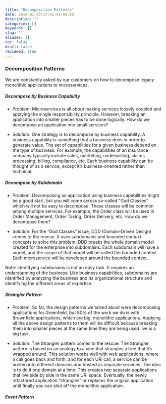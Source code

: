 ```yaml
---
title: "Decomposition Patterns"
date: 2019-01-25T17:41:41-05:00
description: ""
categories: []
keywords: []
slug: ""
aliases: []
toc: false
draft: false
reviewed: true
---
```


### Decomposition Patterns

We are constantly asked by our customers on how to decompose legacy monolithic applications to microservices.

##### Decompose by Business Capability

* Problem: Microservices is all about making services loosely coupled and applying the single responsibility principle. However, breaking an application into smaller pieces has to be done logically. How do we decompose an application into small services?

* Solution: One strategy is to decompose by business capability. A business capability is something that a business does in order to generate value. The set of capabilities for a given business depend on the type of business. For example, the capabilities of an insurance company typically include sales, marketing, underwriting, claims processing, billing, compliance, etc. Each business capability can be thought of as a service, except it’s business-oriented rather than technical.

##### Decompose by Subdomain

* Problem: Decomposing an application using business capabilities might be a good start, but you will come across so-called "God Classes" which will not be easy to decompose. These classes will be common among multiple services. For example, the Order class will be used in Order Management, Order Taking, Order Delivery, etc. How do we decompose them?

* Solution: For the “God Classes” issue, DDD (Domain-Driven Design) comes to the rescue. It uses subdomains and bounded context concepts to solve this problem. DDD breaks the whole domain model created for the enterprise into subdomains. Each subdomain will have a model, and the scope of that model will be called the bounded context. Each microservice will be developed around the bounded context.

Note: Identifying subdomains is not an easy task. It requires an understanding of the business. Like business capabilities, subdomains are identified by analyzing the business and its organizational structure and identifying the different areas of expertise.

##### Strangler Pattern 

* Problem: So far, the design patterns we talked about were decomposing applications for Greenfield, but 80% of the work we do is with Brownfield applications, which are big, monolithic applications. Applying all the above design patterns to them will be difficult because breaking them into smaller pieces at the same time they are being used live is a big task.

* Solution: The Strangler pattern comes to the rescue. The Strangler pattern is based on an analogy to a vine that strangles a tree that it’s wrapped around. This solution works well with web applications, where a call goes back and forth, and for each URI call, a service can be broken into different domains and hosted as separate services. The idea is to do it one domain at a time. This creates two separate applications that live side by side in the same URI space. Eventually, the newly refactored application “strangles” or replaces the original application until finally you can shut off the monolithic application.

##### Event Pattern

